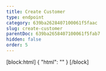 ```yaml
---
title: Create Customer
type: endpoint
category: 639ba2628407100061f5faac
slug: create-customer
parentDoc: 639ba2658407100061f5fab7
hidden: false
order: 5
---
```

[block:html]
{
  "html": "<style>\n.LanguagePicker-divider { \n  display: none; }\n  \n[title=\"Toggle library\"] { \n  display: none; }\n</style>"
}
[/block]